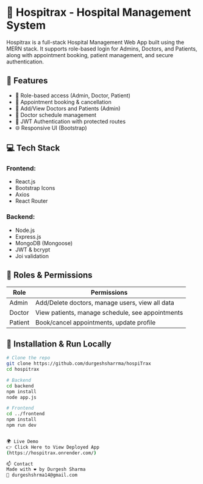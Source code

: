 # 🏥 Hospitrax - Hospital Management System

Hospitrax is a full-stack Hospital Management Web App built using the MERN stack. It supports role-based login for Admins, Doctors, and Patients, along with appointment booking, patient management, and secure authentication.

## 🚀 Features

- 👤 Role-based access (Admin, Doctor, Patient)
- 📝 Appointment booking & cancellation
- 🏥 Add/View Doctors and Patients (Admin)
- 📅 Doctor schedule management
- 🔐 JWT Authentication with protected routes
- 🌐 Responsive UI (Bootstrap)

## 💻 Tech Stack

### Frontend:
- React.js
- Bootstrap Icons
- Axios
- React Router

### Backend:
- Node.js
- Express.js
- MongoDB (Mongoose)
- JWT & bcrypt
- Joi validation

## 🔐 Roles & Permissions

| Role     | Permissions                                       |
|----------|---------------------------------------------------|
| Admin    | Add/Delete doctors, manage users, view all data   |
| Doctor   | View patients, manage schedule, see appointments  |
| Patient  | Book/cancel appointments, update profile          |


## 🧪 Installation & Run Locally

```bash
# Clone the repo
git clone https://github.com/durgeshsharrma/hospiTrax
cd hospitrax

# Backend
cd backend
npm install
node app.js

# Frontend
cd ../frontend
npm install
npm run dev


🌍 Live Demo
👉 Click Here to View Deployed App
(https://hospitrax.onrender.com/)

📫 Contact
Made with ❤️ by Durgesh Sharma
📧 durgeshshrma14@gmail.com
 
